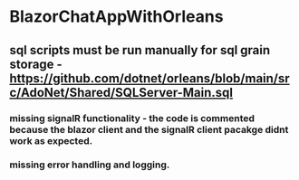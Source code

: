 # BlazorChatAppWithOrleans

## sql scripts must be run manually for sql grain storage - https://github.com/dotnet/orleans/blob/main/src/AdoNet/Shared/SQLServer-Main.sql

### missing signalR functionality - the code is commented because the blazor client and the signalR client pacakge didnt work as expected.
### missing error handling and logging.
